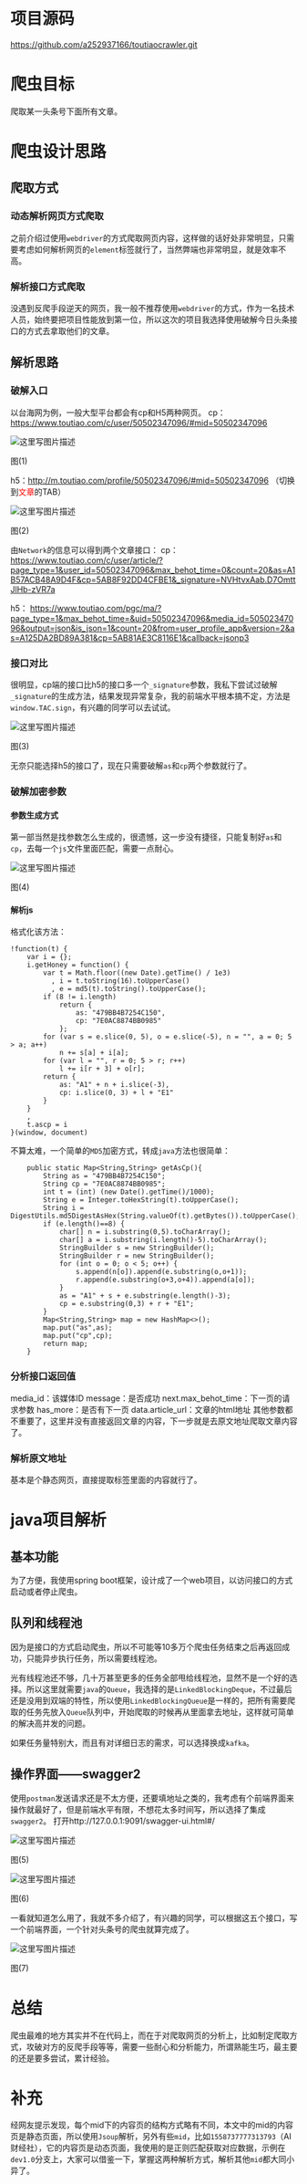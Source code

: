 # 项目源码

https://github.com/a252937166/toutiaocrawler.git

# 爬虫目标

爬取某一头条号下面所有文章。

# 爬虫设计思路

## 爬取方式

### 动态解析网页方式爬取

之前介绍过使用`webdriver`的方式爬取网页内容，这样做的话好处非常明显，只需要考虑如何解析网页的`element`标签就行了，当然弊端也非常明显，就是效率不高。

### 解析接口方式爬取

没遇到反爬手段逆天的网页，我一般不推荐使用`webdriver`的方式，作为一名技术人员，始终要把项目性能放到第一位，所以这次的项目我选择使用破解今日头条接口的方式去拿取他们的文章。

## 解析思路

### 破解入口

以台海网为例，一般大型平台都会有cp和H5两种网页。
cp：https://www.toutiao.com/c/user/50502347096/#mid=50502347096

![这里写图片描述](https://img-blog.csdn.net/20180326152729252?watermark/2/text/aHR0cHM6Ly9ibG9nLmNzZG4ubmV0L01yX09PTw==/font/5a6L5L2T/fontsize/400/fill/I0JBQkFCMA==/dissolve/70)

图(1)

h5：http://m.toutiao.com/profile/50502347096/#mid=50502347096 （切换到<font color='red'>文章</font>的TAB）

![这里写图片描述](https://img-blog.csdn.net/20180326154605302?watermark/2/text/aHR0cHM6Ly9ibG9nLmNzZG4ubmV0L01yX09PTw==/font/5a6L5L2T/fontsize/400/fill/I0JBQkFCMA==/dissolve/70)

图(2)

由`Network`的信息可以得到两个文章接口：
cp：
https://www.toutiao.com/c/user/article/?page_type=1&user_id=50502347096&max_behot_time=0&count=20&as=A1B57ACB48A9D4F&cp=5AB8F92DD4CFBE1&_signature=NVHtvxAab.D7OmttJlHb-zVR7a

h5：
https://www.toutiao.com/pgc/ma/?page_type=1&max_behot_time=&uid=50502347096&media_id=50502347096&output=json&is_json=1&count=20&from=user_profile_app&version=2&as=A125DA2BD89A381&cp=5AB81AE3C8116E1&callback=jsonp3

### 接口对比

很明显，cp端的接口比h5的接口多一个`_signature`参数，我私下尝试过破解`_signature`的生成方法，结果发现异常复杂，我的前端水平根本搞不定，方法是`window.TAC.sign`，有兴趣的同学可以去试试。

![这里写图片描述](https://img-blog.csdn.net/20180326160115790?watermark/2/text/aHR0cHM6Ly9ibG9nLmNzZG4ubmV0L01yX09PTw==/font/5a6L5L2T/fontsize/400/fill/I0JBQkFCMA==/dissolve/70)

图(3)

无奈只能选择h5的接口了，现在只需要破解`as`和`cp`两个参数就行了。

### 破解加密参数

#### 参数生成方式

第一部当然是找参数怎么生成的，很遗憾，这一步没有捷径，只能复制好`as`和`cp`，去每一个`js`文件里面匹配，需要一点耐心。

![这里写图片描述](https://img-blog.csdn.net/20180326161018555?watermark/2/text/aHR0cHM6Ly9ibG9nLmNzZG4ubmV0L01yX09PTw==/font/5a6L5L2T/fontsize/400/fill/I0JBQkFCMA==/dissolve/70)

图(4)

#### 解析js

格式化该方法：

```
!function(t) {
    var i = {};
    i.getHoney = function() {
        var t = Math.floor((new Date).getTime() / 1e3)
          , i = t.toString(16).toUpperCase()
          , e = md5(t).toString().toUpperCase();
        if (8 != i.length)
            return {
                as: "479BB4B7254C150",
                cp: "7E0AC8874BB0985"
            };
        for (var s = e.slice(0, 5), o = e.slice(-5), n = "", a = 0; 5 > a; a++)
            n += s[a] + i[a];
        for (var l = "", r = 0; 5 > r; r++)
            l += i[r + 3] + o[r];
        return {
            as: "A1" + n + i.slice(-3),
            cp: i.slice(0, 3) + l + "E1"
        }
    }
    ,
    t.ascp = i
}(window, document)
```

不算太难，一个简单的`MD5`加密方式，转成`java`方法也很简单：

```
    public static Map<String,String> getAsCp(){
        String as = "479BB4B7254C150";
        String cp = "7E0AC8874BB0985";
        int t = (int) (new Date().getTime()/1000);
        String e = Integer.toHexString(t).toUpperCase();
        String i = DigestUtils.md5DigestAsHex(String.valueOf(t).getBytes()).toUpperCase();
        if (e.length()==8) {
            char[] n = i.substring(0,5).toCharArray();
            char[] a = i.substring(i.length()-5).toCharArray();
            StringBuilder s = new StringBuilder();
            StringBuilder r = new StringBuilder();
            for (int o = 0; o < 5; o++) {
                s.append(n[o]).append(e.substring(o,o+1));
                r.append(e.substring(o+3,o+4)).append(a[o]);
            }
            as = "A1" + s + e.substring(e.length()-3);
            cp = e.substring(0,3) + r + "E1";
        }
        Map<String,String> map = new HashMap<>();
        map.put("as",as);
        map.put("cp",cp);
        return map;
    }
```

### 分析接口返回值

media_id：该媒体ID
message：是否成功
next.max_behot_time：下一页的请求参数
has_more：是否有下一页
data.article_url：文章的html地址
其他参数都不重要了，这里并没有直接返回文章的内容，下一步就是去原文地址爬取文章内容了。

### 解析原文地址

基本是个静态网页，直接提取标签里面的内容就行了。

# java项目解析

## 基本功能

为了方便，我使用spring boot框架，设计成了一个web项目，以访问接口的方式启动或者停止爬虫。

## 队列和线程池

因为是接口的方式启动爬虫，所以不可能等10多万个爬虫任务结束之后再返回成功，只能异步执行任务，所以需要线程池。

光有线程池还不够，几十万甚至更多的任务全部甩给线程池，显然不是一个好的选择。所以这里就需要`java`的`Queue`，我选择的是`LinkedBlockingDeque`，不过最后还是没用到双端的特性，所以使用`LinkedBlockingQueue`是一样的，把所有需要爬取的任务先放入`Queue`队列中，开始爬取的时候再从里面拿去地址，这样就可简单的解决高并发的问题。

如果任务量特别大，而且有对详细日志的需求，可以选择换成`kafka`。

## 操作界面——swagger2

使用`postman`发送请求还是不太方便，还要填地址之类的，我考虑有个前端界面来操作就最好了，但是前端水平有限，不想花太多时间写，所以选择了集成`swagger2`。
打开http://127.0.0.1:9091/swagger-ui.html#/

![这里写图片描述](https://img-blog.csdn.net/20180326163832731?watermark/2/text/aHR0cHM6Ly9ibG9nLmNzZG4ubmV0L01yX09PTw==/font/5a6L5L2T/fontsize/400/fill/I0JBQkFCMA==/dissolve/70)

图(5)

![这里写图片描述](https://img-blog.csdn.net/20180326164531276?watermark/2/text/aHR0cHM6Ly9ibG9nLmNzZG4ubmV0L01yX09PTw==/font/5a6L5L2T/fontsize/400/fill/I0JBQkFCMA==/dissolve/70)

图(6)

一看就知道怎么用了，我就不多介绍了，有兴趣的同学，可以根据这五个接口，写一个前端界面，一个针对头条号的爬虫就算完成了。

![这里写图片描述](https://img-blog.csdn.net/20180326170608699?watermark/2/text/aHR0cHM6Ly9ibG9nLmNzZG4ubmV0L01yX09PTw==/font/5a6L5L2T/fontsize/400/fill/I0JBQkFCMA==/dissolve/70)

图(7)

# 总结

爬虫最难的地方其实并不在代码上，而在于对爬取网页的分析上，比如制定爬取方式，攻破对方的反爬手段等等，需要一些耐心和分析能力，所谓熟能生巧，最主要的还是要多尝试，累计经验。

# 补充

经网友提示发现，每个mid下的内容页的结构方式略有不同，本文中的mid的内容页是静态页面，所以使用`Jsoup`解析，另外有些`mid`，比如`1558737777313793`（AI财经社），它的内容页是动态页面，我使用的是正则匹配获取对应数据，示例在`dev1.0`分支上，大家可以借鉴一下，掌握这两种解析方式，解析其他`mid`都大同小异了。
